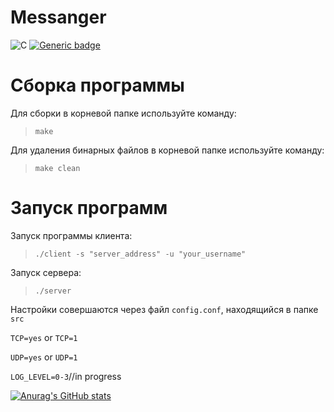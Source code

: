 # Messanger

![C](https://img.shields.io/badge/C-Solutions-blue.svg?style=flat&logo=c%2B%2B)
[![Generic badge](https://img.shields.io/badge/Develop-In_progress-yellow.svg)](https://shields.io/)
# Сборка программы

Для сборки в корневой папке используйте команду:
> `make`

Для удаления бинарных файлов в корневой папке используйте команду:
> `make clean`

# Запуск программ

Запуск программы клиента:
> `./client -s "server_address" -u "your_username"`

Запуск сервера:
> `./server`

Настройки совершаются через файл `config.conf`, находящийся в папке `src`

`TCP=yes` or `TCP=1`

`UDP=yes` or `UDP=1`

`LOG_LEVEL=0-3`//in progress


[![Anurag's GitHub stats](https://github-readme-stats.vercel.app/api?username=alehanter337)](https://github.com/alehanter337/github-readme-stats)
